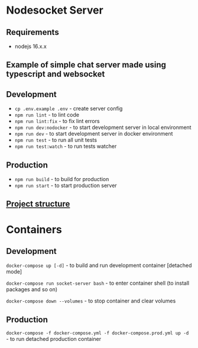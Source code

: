 # Nodesocket Server

## Requirements

- nodejs 16.x.x

## Example of simple chat server made using typescript and websocket

## Development

- `cp .env.example .env` - create server config
- `npm run lint` - to lint code
- `npm run lint:fix` - to fix lint errors
- `npm run dev:nodocker` - to start development server in local environment
- `npm run dev` - to start development server in docker environment
- `npm run test` - to run all unit tests
- `npm run test:watch` - to run tests watcher

## Production

- `npm run build` - to build for production
- `npm run start` - to start production server

## [Project structure](src)

# Containers

## Development

`docker-compose up [-d]` - to build and run development container [detached mode]

`docker-compose run socket-server bash` - to enter container shell (to install packages and so on)

`docker-compose down --volumes` - to stop container and clear volumes

## Production

`docker-compose -f docker-compose.yml -f docker-compose.prod.yml up -d ` - to run detached production container
